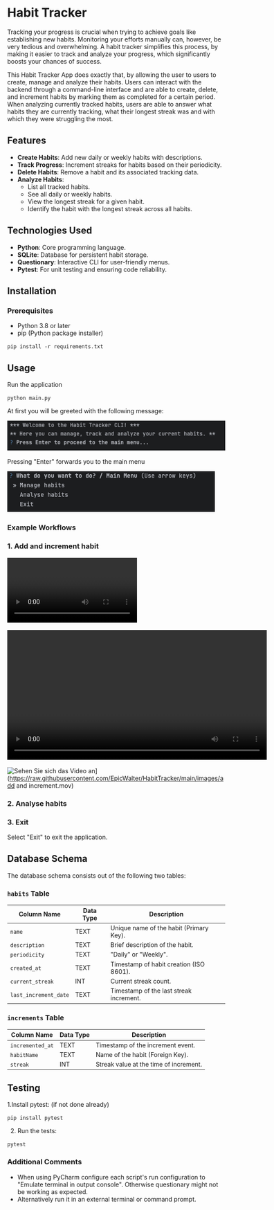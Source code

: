 # Habit Tracker

Tracking your progress is crucial when trying to achieve goals like establishing new habits. Monitoring your efforts manually can, however, be very tedious and overwhelming.
A habit tracker simplifies this process, by making it easier to track and analyze your progress, which significantly boosts your chances of success.
<br>

This Habit Tracker App does exactly that, by allowing the user to users to create, manage and analyze their habits. 
Users can interact with the backend through a command-line interface and are able to create, delete, and increment habits by marking them as completed for a certain period. 
When analyzing currently tracked habits, users are able to answer what habits they are currently tracking, what their longest streak was and with which they were struggling the most.


## Features
- **Create Habits**: Add new daily or weekly habits with descriptions.
- **Track Progress**: Increment streaks for habits based on their periodicity.
- **Delete Habits**: Remove a habit and its associated tracking data.
- **Analyze Habits**:
  - List all tracked habits.
  - See all daily or weekly habits.
  - View the longest streak for a given habit.
  - Identify the habit with the longest streak across all habits.


## Technologies Used
- **Python**: Core programming language.
- **SQLite**: Database for persistent habit storage.
- **Questionary**: Interactive CLI for user-friendly menus.
- **Pytest**: For unit testing and ensuring code reliability.

## Installation
### Prerequisites
- Python 3.8 or later
- pip (Python package installer)
```shell
pip install -r requirements.txt
```

## Usage
Run the application
```shell
python main.py
```
At first you will be greeted with the following message:

![main menu greeting screenshot](images/main_menu_greeting.png)

Pressing "Enter" forwards you to the main menu

![main menu screenshot](images/main_menu.png)

### Example Workflows

### 1. Add and increment habit

![example workflow video](images/add%20and%20increment.mov)


<video width="600" controls>
  <source src="images/add%20and%20increment.mov" type="video/mov">
  Your browser does not support the video tag.
</video>



![Sehen Sie sich das Video an](https://raw.githubusercontent.com/EpicWalter/HabitTracker/main/images/main_menu.png)](https://raw.githubusercontent.com/EpicWalter/HabitTracker/main/images/add and increment.mov)

### 2. Analyse habits


### 3. Exit
Select "Exit" to exit the application.



## Database Schema

The database schema consists out of the following two tables:

### `habits` Table
| Column Name         | Data Type | Description                               |
|---------------------|-----------|-------------------------------------------|
| `name`              | TEXT      | Unique name of the habit (Primary Key).   |
| `description`       | TEXT      | Brief description of the habit.           |
| `periodicity`       | TEXT      | "Daily" or "Weekly".                      |
| `created_at`        | TEXT      | Timestamp of habit creation (ISO 8601).   |
| `current_streak`    | INT       | Current streak count.                     |
| `last_increment_date` | TEXT    | Timestamp of the last streak increment.   |

### `increments` Table
| Column Name     | Data Type | Description                             |
|-----------------|-----------|-----------------------------------------|
| `incremented_at`| TEXT      | Timestamp of the increment event.       |
| `habitName`     | TEXT      | Name of the habit (Foreign Key).        |
| `streak`        | INT       | Streak value at the time of increment.  |





## Testing


1.Install pytest: (if not done already)
```shell
pip install pytest
```
2. Run the tests:
```shell
pytest 
```



### Additional Comments

- When using PyCharm configure each script's run configuration to "Emulate terminal in output console". Otherwise questionary might not be working as expected.
- Alternatively run it in an external terminal or command prompt.

